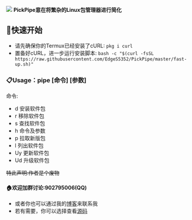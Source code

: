 ![](https://i.loli.net/2020/04/03/ja2QiUJsnLe5P86.jpg)
**PickPipe意在将繁杂的Linux包管理器进行简化**

## 🏁快速开始
- 请先确保你的Termux已经安装了cURL:
`pkg i curl`
- 置备好cURL，进一步运行安装脚本:
`bash -c "$(curl -fsSL https://raw.githubusercontent.com/EdgeS5352/PickPipe/master/fast-up.sh)"`

### 📋Usage：pipe [命令] [参数]
命令: 

- d    安装软件包
- r    移除软件包
- s    查找软件包
- h    命令及参数
- p    拉取新版包
- l    列出软件包
- Uy   更新软件包
- Ud   升级软件包

<del>特此声明:作者是个废物</del>

#### **🏠欢迎加群讨论:902795006(QQ)**
* 或者你也可以通过我的[博客](https://EdgeS5352.github.io)来联系我
* 若有需要，你可以选择查看[源码](https://github.com/EdgeS5352/PickPipe/blob/master/pipe)
